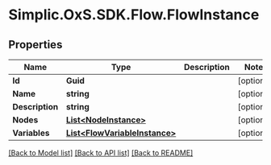 # Simplic.OxS.SDK.Flow.FlowInstance

## Properties

Name | Type | Description | Notes
------------ | ------------- | ------------- | -------------
**Id** | **Guid** |  | [optional] 
**Name** | **string** |  | [optional] 
**Description** | **string** |  | [optional] 
**Nodes** | [**List&lt;NodeInstance&gt;**](NodeInstance.md) |  | [optional] 
**Variables** | [**List&lt;FlowVariableInstance&gt;**](FlowVariableInstance.md) |  | [optional] 

[[Back to Model list]](../README.md#documentation-for-models) [[Back to API list]](../README.md#documentation-for-api-endpoints) [[Back to README]](../README.md)

